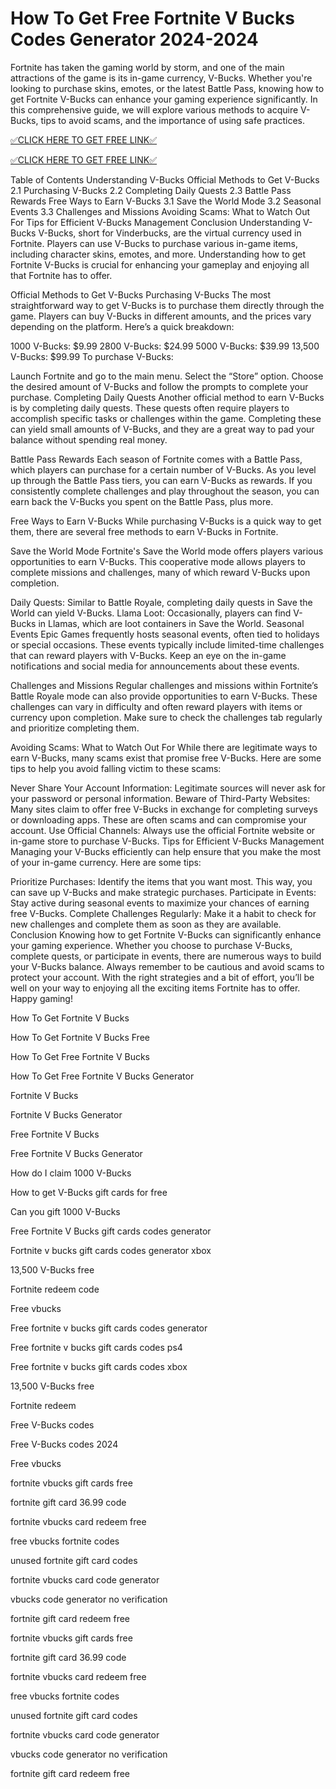 # How To Get Free Fortnite V Bucks Codes Generator 2024-2024
Fortnite has taken the gaming world by storm, and one of the main attractions of the game is its in-game currency, V-Bucks. Whether you're looking to purchase skins, emotes, or the latest Battle Pass, knowing how to get Fortnite V-Bucks can enhance your gaming experience significantly. In this comprehensive guide, we will explore various methods to acquire V-Bucks, tips to avoid scams, and the importance of using safe practices.

[✅CLICK HERE TO GET FREE LINK✅](https://freesingup.online/allgiftcards/)

[✅CLICK HERE TO GET FREE LINK✅](https://freesingup.online/allgiftcards/)

Table of Contents
Understanding V-Bucks
Official Methods to Get V-Bucks
2.1 Purchasing V-Bucks
2.2 Completing Daily Quests
2.3 Battle Pass Rewards
Free Ways to Earn V-Bucks
3.1 Save the World Mode
3.2 Seasonal Events
3.3 Challenges and Missions
Avoiding Scams: What to Watch Out For
Tips for Efficient V-Bucks Management
Conclusion
Understanding V-Bucks
V-Bucks, short for Vinderbucks, are the virtual currency used in Fortnite. Players can use V-Bucks to purchase various in-game items, including character skins, emotes, and more. Understanding how to get Fortnite V-Bucks is crucial for enhancing your gameplay and enjoying all that Fortnite has to offer.

Official Methods to Get V-Bucks
Purchasing V-Bucks
The most straightforward way to get V-Bucks is to purchase them directly through the game. Players can buy V-Bucks in different amounts, and the prices vary depending on the platform. Here’s a quick breakdown:

1000 V-Bucks: $9.99
2800 V-Bucks: $24.99
5000 V-Bucks: $39.99
13,500 V-Bucks: $99.99
To purchase V-Bucks:

Launch Fortnite and go to the main menu.
Select the “Store” option.
Choose the desired amount of V-Bucks and follow the prompts to complete your purchase.
Completing Daily Quests
Another official method to earn V-Bucks is by completing daily quests. These quests often require players to accomplish specific tasks or challenges within the game. Completing these can yield small amounts of V-Bucks, and they are a great way to pad your balance without spending real money.

Battle Pass Rewards
Each season of Fortnite comes with a Battle Pass, which players can purchase for a certain number of V-Bucks. As you level up through the Battle Pass tiers, you can earn V-Bucks as rewards. If you consistently complete challenges and play throughout the season, you can earn back the V-Bucks you spent on the Battle Pass, plus more.

Free Ways to Earn V-Bucks
While purchasing V-Bucks is a quick way to get them, there are several free methods to earn V-Bucks in Fortnite.

Save the World Mode
Fortnite's Save the World mode offers players various opportunities to earn V-Bucks. This cooperative mode allows players to complete missions and challenges, many of which reward V-Bucks upon completion.

Daily Quests: Similar to Battle Royale, completing daily quests in Save the World can yield V-Bucks.
Llama Loot: Occasionally, players can find V-Bucks in Llamas, which are loot containers in Save the World.
Seasonal Events
Epic Games frequently hosts seasonal events, often tied to holidays or special occasions. These events typically include limited-time challenges that can reward players with V-Bucks. Keep an eye on the in-game notifications and social media for announcements about these events.

Challenges and Missions
Regular challenges and missions within Fortnite’s Battle Royale mode can also provide opportunities to earn V-Bucks. These challenges can vary in difficulty and often reward players with items or currency upon completion. Make sure to check the challenges tab regularly and prioritize completing them.

Avoiding Scams: What to Watch Out For
While there are legitimate ways to earn V-Bucks, many scams exist that promise free V-Bucks. Here are some tips to help you avoid falling victim to these scams:

Never Share Your Account Information: Legitimate sources will never ask for your password or personal information.
Beware of Third-Party Websites: Many sites claim to offer free V-Bucks in exchange for completing surveys or downloading apps. These are often scams and can compromise your account.
Use Official Channels: Always use the official Fortnite website or in-game store to purchase V-Bucks.
Tips for Efficient V-Bucks Management
Managing your V-Bucks efficiently can help ensure that you make the most of your in-game currency. Here are some tips:

Prioritize Purchases: Identify the items that you want most. This way, you can save up V-Bucks and make strategic purchases.
Participate in Events: Stay active during seasonal events to maximize your chances of earning free V-Bucks.
Complete Challenges Regularly: Make it a habit to check for new challenges and complete them as soon as they are available.
Conclusion
Knowing how to get Fortnite V-Bucks can significantly enhance your gaming experience. Whether you choose to purchase V-Bucks, complete quests, or participate in events, there are numerous ways to build your V-Bucks balance. Always remember to be cautious and avoid scams to protect your account. With the right strategies and a bit of effort, you’ll be well on your way to enjoying all the exciting items Fortnite has to offer. Happy gaming!

How To Get Fortnite V Bucks

How To Get Fortnite V Bucks Free

How To Get Free Fortnite V Bucks

How To Get Free Fortnite V Bucks Generator

Fortnite V Bucks

Fortnite V Bucks Generator

Free Fortnite V Bucks

Free Fortnite V Bucks Generator

How do I claim 1000 V-Bucks

How to get V-Bucks gift cards for free

Can you gift 1000 V-Bucks

Free Fortnite V Bucks gift cards codes generator

Fortnite v bucks gift cards codes generator xbox

13,500 V-Bucks free

Fortnite redeem code

Free vbucks

Free fortnite v bucks gift cards codes generator

Free fortnite v bucks gift cards codes ps4

Free fortnite v bucks gift cards codes xbox

13,500 V-Bucks free

Fortnite redeem

Free V-Bucks codes

Free V-Bucks codes 2024

Free vbucks

fortnite vbucks gift cards free

fortnite gift card 36.99 code

fortnite vbucks card redeem free

free vbucks fortnite codes

unused fortnite gift card codes

fortnite vbucks card code generator

vbucks code generator no verification

fortnite gift card redeem free

fortnite vbucks gift cards free

fortnite gift card 36.99 code

fortnite vbucks card redeem free

free vbucks fortnite codes

unused fortnite gift card codes

fortnite vbucks card code generator

vbucks code generator no verification

fortnite gift card redeem free

